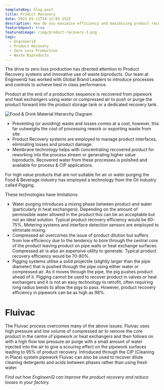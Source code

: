 ```yaml
---
templateKey: blog-post
title: Product Recovery
date: 2021-01-11T14:12:03.252Z
description: How do you maximise efficiency and maximising product recovery?
featuredpost: true
featuredimage: /img/product-recovery-3.png
tags:
  - EngineeriQ
  - Product Recovery
  - Zero Loss Production
  - Waste Biproducts
---
```

The drive to zero loss production has directed attention to Product Recovery systems and innovative use of waste biproducts. Our team at EngineeriQ has worked with Global Brand Leaders to introduce processes and controls to achieve best in class performance.

Product at the end of a production sequence is recovered from pipework and heat exchangers using water or compressed air to push or purge the product forward into the product storage tank or a dedicated recovery tank.

![Food & Drink Material Hierarchy Diagram](/img/product-recovery-3.png "Food & Drink Material Hierarchy")

* Preventing (or avoiding) waste and losses comes at a cost, however, this far outweighs the cost of processing rework or exporting waste from site.
* Product Recovery systems are employed to manage product interfaces, eliminating losses and product damage. 
* Membrane technology helps with concentrating recovered product for reworking into the process stream or generating higher value biproducts. Recovered water from these processes is polished and available for process & CIP applications.

For high value products that are not suitable for air or water purging the Food & Beverage industry has employed a technology from the Oil Industry called Pigging.

These technologies have limitations:

* Water purging introduces a mixing phase between product and water (particularly in heat exchangers). Depending on the amount of permissible water allowed in the product this can be an acceptable but not an ideal solution. Typical product recovery efficiency would be 60-75%. Metering systems and interface detection sensors are employed to eliminate mixing.
* Compressed air overcomes the issue of product dilution but suffers from low efficiency due to the tendency to bore through the central core of the product leaving product on pipe walls or heat exchange surfaces. Compressed air is also an expensive utility to generate. Typical product recovery efficiency would be 70-80%.
* Pigging systems utilise a solid projectile (slightly larger than the pipe diameter) that is pushed through the pipe using either water or compressed air. As it moves through the pipe, the pig pushes product ahead of it. Pigging cannot be used to recover product in valves or heat exchangers and it is not an easy technology to retrofit, often requiring long radius bends to allow the pigs to pass. However, product recovery efficiency in pipework can be as high as 98%.

# Fluivac

The Fluivac process overcomes many of the above issues. Fluivac uses high pressure and low volume of compressed air to remove the core product in the centre of pipework or heat exchangers and then follows on with a high flow low pressure air purge with a small amount of water injected into the air to give a scouring effect on the pipework surfaces leading to 95% of product recovery. Introduced through the CIP (Cleaning in Place) system pipework Fluivac can also be used to recover dilute cleaning detergents and acids between phases rather than using fresh water.

*Find out how EngineeriQ can improve the product recovery and reduce losses in your factory.*